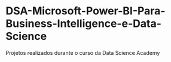 # DSA-Microsoft-Power-BI-Para-Business-Intelligence-e-Data-Science
Projetos realizados durante o curso da Data Science Academy
